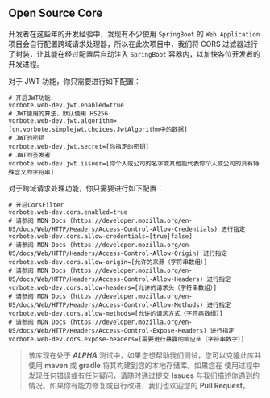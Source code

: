 ## Open Source Core

开发者在这些年的开发经验中，发现有不少使用 `SpringBoot` 的 `Web Application` 项目会自行配置跨域请求处理器，所以在此次项目中，我们将 CORS
过滤器进行了封装，让其能在经过配置后自动注入 `SpringBoot` 容器内，以加快各位开发者的开发进程。

对于 JWT 功能，你只需要进行如下配置：
```properties
# 开启JWT功能
vorbote.web-dev.jwt.enabled=true
# JWT使用的算法，默认使用 HS256
vorbote.web-dev.jwt.algorithm=[cn.vorbote.simplejwt.choices.JwtAlgorithm中的数据]
# JWT的密钥
vorbote.web-dev.jwt.secret=[你指定的密钥]
# JWT的签发者
vorbote.web-dev.jwt.issuer=[你个人或公司的名字或其他能代表你个人或公司的具有特殊含义的字符串]
```

对于跨域请求处理功能，你只需要进行如下配置：
```properties
# 开启CorsFilter
vorbote.web-dev.cors.enabled=true
# 请参阅 MDN Docs (https://developer.mozilla.org/en-US/docs/Web/HTTP/Headers/Access-Control-Allow-Credentials) 进行指定
vorbote.web-dev.cors.allow-credentials=[true|false]
# 请参阅 MDN Docs (https://developer.mozilla.org/en-US/docs/Web/HTTP/Headers/Access-Control-Allow-Origin) 进行指定
vorbote.web-dev.cors.allow-origin=[允许的来源（字符串数组）]
# 请参阅 MDN Docs (https://developer.mozilla.org/en-US/docs/Web/HTTP/Headers/Access-Control-Allow-Headers) 进行指定
vorbote.web-dev.cors.allow-headers=[允许的请求头（字符串数组）]
# 请参阅 MDN Docs (https://developer.mozilla.org/en-US/docs/Web/HTTP/Headers/Access-Control-Allow-Methods) 进行指定
vorbote.web-dev.cors.allow-methods=[允许的请求方式（字符串数组）]
# 请参阅 MDN Docs (https://developer.mozilla.org/en-US/docs/Web/HTTP/Headers/Access-Control-Expose-Headers) 进行指定
vorbote.web-dev.cors.expose-headers=[需要进行暴露的响应头（字符串数字）]
```

> 该库现在处于 **_ALPHA_** 测试中，如果您想帮助我们测试，您可以克隆此库并使用 **maven** 或 **gradle** 将其构建到您的本地存储库。如果您在
> 使用过程中发现任何错误或有任何疑问，请随时通过提交 **Issues** 与我们描述你遇到的情况。如果你有能力修复或自行改进，我们也欢迎您的 
> **Pull Request**。